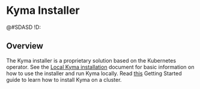 # Kyma Installer

@#SDASD	!D:

## Overview

The Kyma installer is a proprietary solution based on the Kubernetes operator. See the [Local Kyma installation](../docs/kyma/docs/031-gs-local-installation.md) document for basic information on how to use the installer and run Kyma locally. Read [this](../docs/kyma/docs/032-gs-cluster-installation.md) Getting Started guide to learn how to install Kyma on a cluster.
